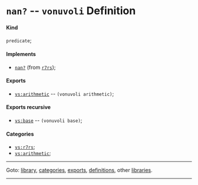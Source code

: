 

<a id='definition__vonuvoli__nan_3f'></a>

# `nan?` -- `vonuvoli` Definition


<a id='definition__vonuvoli__nan_3f__kind'></a>

#### Kind

`predicate`;


<a id='definition__vonuvoli__nan_3f__implements'></a>

#### Implements

 * [`nan?`](../../r7rs/definitions/nan_3f.md#definition__r7rs__nan_3f) (from [`r7rs`](../../r7rs/_index.md#library__r7rs));


<a id='definition__vonuvoli__nan_3f__exports'></a>

#### Exports

 * [`vs:arithmetic`](../../vonuvoli/exports/vs_3a_arithmetic.md#export__vonuvoli__vs_3a_arithmetic) -- `(vonuvoli arithmetic)`;


<a id='definition__vonuvoli__nan_3f__exports-recursive'></a>

#### Exports recursive

 * [`vs:base`](../../vonuvoli/exports/vs_3a_base.md#export__vonuvoli__vs_3a_base) -- `(vonuvoli base)`;


<a id='definition__vonuvoli__nan_3f__categories'></a>

#### Categories

 * [`vs:r7rs`](../../vonuvoli/categories/vs_3a_r7rs.md#category__vonuvoli__vs_3a_r7rs);
 * [`vs:arithmetic`](../../vonuvoli/categories/vs_3a_arithmetic.md#category__vonuvoli__vs_3a_arithmetic);

----

Goto: [library](../../vonuvoli/_index.md#library__vonuvoli), [categories](../../vonuvoli/categories/_index.md#toc__vonuvoli__categories), [exports](../../vonuvoli/exports/_index.md#toc__vonuvoli__exports), [definitions](../../vonuvoli/definitions/_index.md#toc__vonuvoli__definitions), other [libraries](../../_libraries.md#toc__libraries).

----

